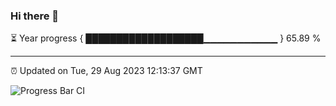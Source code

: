 ### Hi there 👋

⏳ Year progress { ███████████████████▁▁▁▁▁▁▁▁▁▁▁ } 65.89 %

---

⏰ Updated on Tue, 29 Aug 2023 12:13:37 GMT

![Progress Bar CI](https://github.com/Shyam-Makwana/GitHub-Actions-Demo/workflows/Progress%20Bar%20CI/badge.svg)
